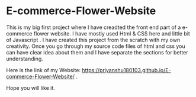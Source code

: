 # E-commerce-Flower-Website

This is my big first project where I have creadted the front end part of a e-commerce flower website. I have mostly used Html & CSS here and little bit of Javascript .
I have created this project from the scratch with my own creativity. Once you go through my source code files of html and css you can have clear idea about them and 
I have separate the sections for better understanding.                                                                                                                                                                  
                                                                                                                                                                                
Here is the link of my Website: https://priyanshu180103.github.io/E-commerce-Flower-Website/  .                                                                                                                     

Hope you will like it.
